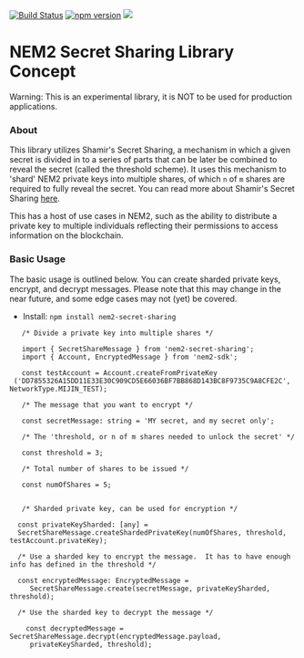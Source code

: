 [![Build Status](https://travis-ci.org/CrackTheCode016/nem2-secret-share.svg?branch=master)](https://travis-ci.org/CrackTheCode016/nem2-secret-share)
[![npm version](https://badge.fury.io/js/nem2-secret-sharing.svg)](https://badge.fury.io/js/nem2-secret-sharing)
<img src="https://img.shields.io/hexpm/l/plug.svg"> 


# NEM2 Secret Sharing Library Concept

Warning:  This is an experimental library, it is NOT to be used for production applications.

### About

This library utilizes Shamir's Secret Sharing, a mechanism in which a given secret is divided in to a series of parts that can be later be combined to reveal the secret (called the threshold scheme).  It uses this mechanism to 'shard' NEM2 private keys into multiple shares, of which `n` of `m` shares are required to fully reveal the secret.  You can read more about Shamir's Secret Sharing [here](https://en.wikipedia.org/wiki/Shamir's_Secret_Sharing).

This has a host of use cases in NEM2, such as the ability to distribute a private key to multiple individuals reflecting their permissions to access information on the blockchain.   

### Basic Usage

The basic usage is outlined below.  You can create sharded private keys, encrypt, and decrypt messages.  Please note that this may change in the near future, and some edge cases may not (yet) be covered.

 - Install: `npm install nem2-secret-sharing`

 ```
    /* Divide a private key into multiple shares */

    import { SecretShareMessage } from 'nem2-secret-sharing';
    import { Account, EncryptedMessage } from 'nem2-sdk'; 

    const testAccount = Account.createFromPrivateKey
  ('DD7855326A15DD11E33E30C909CD5E66036BF7BB868D143BC8F9735C9A8CFE2C', NetworkType.MIJIN_TEST);

    /* The message that you want to encrypt */

    const secretMessage: string = 'MY secret, and my secret only';

    /* The 'threshold, or n of m shares needed to unlock the secret' */

    const threshold = 3;

    /* Total number of shares to be issued */

    const numOfShares = 5;


    /* Sharded private key, can be used for encryption */

   const privateKeySharded: [any] =
   SecretShareMessage.createShardedPrivateKey(numOfShares, threshold, testAccount.privateKey);

   /* Use a sharded key to encrypt the message.  It has to have enough info has defined in the threshold */

   const encryptedMessage: EncryptedMessage =
      SecretShareMessage.create(secretMessage, privateKeySharded, threshold);

   /* Use the sharded key to decrypt the message */
    
     const decryptedMessage = SecretShareMessage.decrypt(encryptedMessage.payload,
      privateKeySharded, threshold); 
    

 ```
